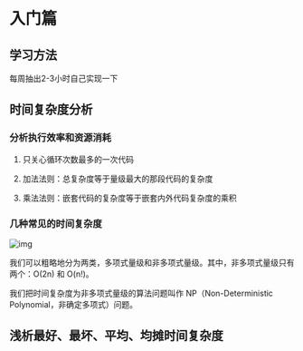 # 入门篇

## 学习方法

每周抽出2-3小时自己实现一下

## 时间复杂度分析

### 分析执行效率和资源消耗

1. 只关心循环次数最多的一次代码

2. 加法法则：总复杂度等于量级最大的那段代码的复杂度
3. 乘法法则：嵌套代码的复杂度等于嵌套内外代码复杂度的乘积

### 几种常见的时间复杂度

![img](https://static001.geekbang.org/resource/image/37/0a/3723793cc5c810e9d5b06bc95325bf0a.jpg)

我们可以粗略地分为两类，多项式量级和非多项式量级。其中，非多项式量级只有两个：O(2n) 和 O(n!)。

我们把时间复杂度为非多项式量级的算法问题叫作 NP（Non-Deterministic Polynomial，非确定多项式）问题。

## 浅析最好、最坏、平均、均摊时间复杂度







